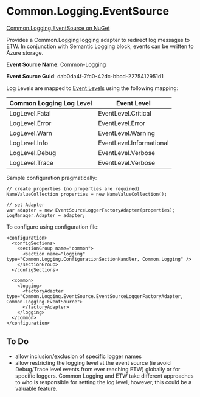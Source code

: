 Common.Logging.EventSource
=========================

[Common.Logging.EventSource on NuGet](https://www.nuget.org/packages/Common.Logging.EventSource/)

Provides a Common.Logging logging adapter to redirect log messages to ETW.
In conjunction with Semantic Logging block, events can be written to Azure
storage.

**Event Source Name**: Common-Logging

**Event Source Guid**: dab0da4f-7fc0-42dc-bbcd-2275412951d1


Log Levels are mapped to [Event Levels](http://msdn.microsoft.com/en-us/library/system.diagnostics.tracing.eventlevel.aspx) using the following mapping:

| Common Logging Log Level | Event Level              |
|--------------------------|--------------------------|
| LogLevel.Fatal           | EventLevel.Critical      |
| LogLevel.Error           | EventLevel.Error         |
| LogLevel.Warn            | EventLevel.Warning       |
| LogLevel.Info            | EventLevel.Informational |
| LogLevel.Debug           | EventLevel.Verbose       |
| LogLevel.Trace           | EventLevel.Verbose       |

Sample configuration pragmatically:

	// create properties (no properties are required)
	NameValueCollection properties = new NameValueCollection();

	// set Adapter
	var adapter = new EventSourceLoggerFactoryAdapter(properties);
	LogManager.Adapter = adapter;

	
To configure using configuration file:

	<configuration>
	  <configSections>
		<sectionGroup name="common">
		  <section name="logging" type="Common.Logging.ConfigurationSectionHandler, Common.Logging" />
		</sectionGroup>
	  </configSections>

	  <common>
		<logging>
		  <factoryAdapter type="Common.Logging.EventSource.EventSourceLoggerFactoryAdapter, Common.Logging.EventSource">
		  </factoryAdapter>
		</logging>
	  </common>
	</configuration> 

To Do
-----
* allow inclusion/exclusion of specific logger names
* allow restricting the logging level at the event source (ie avoid Debug/Trace level events from ever reaching ETW) globally or for specific loggers.  Common Logging and ETW take different approaches to who is responsible for setting the log level, however, this could be a valuable feature.